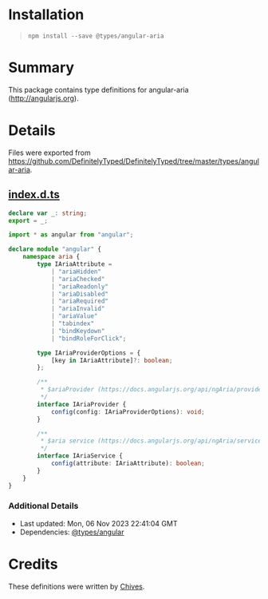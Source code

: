 # Installation
> `npm install --save @types/angular-aria`

# Summary
This package contains type definitions for angular-aria (http://angularjs.org).

# Details
Files were exported from https://github.com/DefinitelyTyped/DefinitelyTyped/tree/master/types/angular-aria.
## [index.d.ts](https://github.com/DefinitelyTyped/DefinitelyTyped/tree/master/types/angular-aria/index.d.ts)
````ts
declare var _: string;
export = _;

import * as angular from "angular";

declare module "angular" {
    namespace aria {
        type IAriaAttribute =
            | "ariaHidden"
            | "ariaChecked"
            | "ariaReadonly"
            | "ariaDisabled"
            | "ariaRequired"
            | "ariaInvalid"
            | "ariaValue"
            | "tabindex"
            | "bindKeydown"
            | "bindRoleForClick";

        type IAriaProviderOptions = {
            [key in IAriaAttribute]?: boolean;
        };

        /**
         * $ariaProvider (https://docs.angularjs.org/api/ngAria/provider/$ariaProvider).
         */
        interface IAriaProvider {
            config(config: IAriaProviderOptions): void;
        }

        /**
         * $aria service (https://docs.angularjs.org/api/ngAria/service/$aria).
         */
        interface IAriaService {
            config(attribute: IAriaAttribute): boolean;
        }
    }
}

````

### Additional Details
 * Last updated: Mon, 06 Nov 2023 22:41:04 GMT
 * Dependencies: [@types/angular](https://npmjs.com/package/@types/angular)

# Credits
These definitions were written by [Chives](https://github.com/chivesrs).

